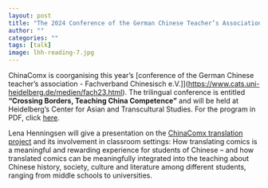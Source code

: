 ```yaml
---
layout: post
title: "The 2024 Conference of the German Chinese Teacher’s Association Coorganized by ChinaComx"
author: ""
categories: ""
tags: [talk]
image: lhh-reading-7.jpg
---
```


ChinaComx is coorganising this year’s [conference of the German Chinese teacher’s association - Fachverband Chinesisch e.V.]](https://www.cats.uni-heidelberg.de/medien/fach23.html). The trilingual conference is entitled **“Crossing Borders, Teaching China Competence”** and will be held at Heidelberg’s Center for Asian and Transcultural Studies. For the program in PDF, click [here](../assets/img/Fach23_Programm_Version_8.4.2024.pdf).
 
 Lena Henningsen will give a presentation on the [ChinaComx translation project]([text](../pages/translations.md)) and its involvement in classroom settings: How translating comics is a meaningful and rewarding experience for students of Chinese – and how translated comics can be meaningfully integrated into the teaching about Chinese history, society, culture and literature among different students, ranging from middle schools to universities.